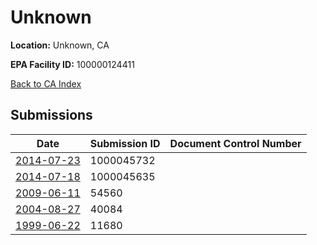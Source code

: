 # Unknown

**Location:** Unknown, CA

**EPA Facility ID:** 100000124411

[Back to CA Index](../../index.md)

## Submissions

| Date | Submission ID | Document Control Number |
|------|--------------|-------------------------|
| [2014-07-23](submissions/1000045732.md) | 1000045732 |  |
| [2014-07-18](submissions/1000045635.md) | 1000045635 |  |
| [2009-06-11](submissions/54560.md) | 54560 |  |
| [2004-08-27](submissions/40084.md) | 40084 |  |
| [1999-06-22](submissions/11680.md) | 11680 |  |
